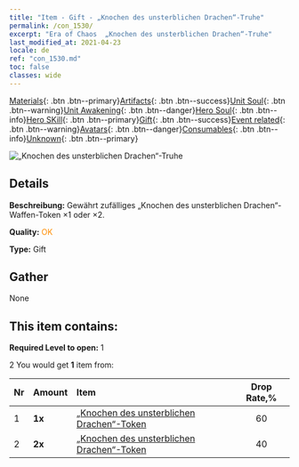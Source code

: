```yaml
---
title: "Item - Gift - „Knochen des unsterblichen Drachen“-Truhe"
permalink: /con_1530/
excerpt: "Era of Chaos  „Knochen des unsterblichen Drachen“-Truhe"
last_modified_at: 2021-04-23
locale: de
ref: "con_1530.md"
toc: false
classes: wide
---
```

 [Materials](/ItemsDE/){: .btn .btn--primary}[Artifacts](/ItemsDE/Artifacts/){: .btn .btn--success}[Unit Soul](/ItemsDE/UnitSoul/){: .btn .btn--warning}[Unit Awakening](/ItemsDE/UnitAwakening/){: .btn .btn--danger}[Hero Soul](/ItemsDE/HeroSoul/){: .btn .btn--info}[Hero SKill](/ItemsDE/HeroSkill/){: .btn .btn--primary}[Gift](/ItemsDE/Gift/){: .btn .btn--success}[Event related](/ItemsDE/Events/){: .btn .btn--warning}[Avatars](/ItemsDE/Avatars/){: .btn .btn--danger}[Consumables](/ItemsDE/Consumables/){: .btn .btn--info}[Unknown](/ItemsDE/Unknown/){: .btn .btn--primary}

 ![„Knochen des unsterblichen Drachen“-Truhe](/images/t/i_907144.png)

## Details
 **Beschreibung:** Gewährt zufälliges „Knochen des unsterblichen Drachen“-Waffen-Token ×1 oder ×2.

 **Quality:** <span style="color: #FF8C00">OK</span>

 **Type:** Gift

## Gather

  None

## This item contains:

 **Required Level to open:** 1

 2 You would get **1** item  from:

  | Nr | Amount |     Item    | Drop Rate,% |
  |:---|:-------|:------------|:---------:|
  | 1 |  **1x** | [„Knochen des unsterblichen Drachen“-Token](/ItemsDE/con_980/) | 60 | 
  | 2 |  **2x** | [„Knochen des unsterblichen Drachen“-Token](/ItemsDE/con_980/) | 40 | 
